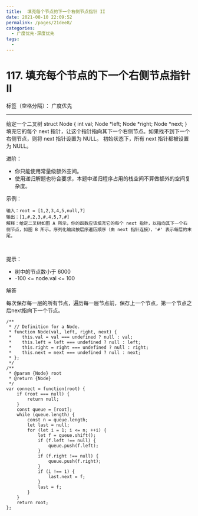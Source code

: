 ```yaml
---
title:  填充每个节点的下一个右侧节点指针 II
date: 2021-08-10 22:09:52
permalink: /pages/21dee8/
categories:
  - 广度优先-深度优先
tags:
  - 
---
```


# 117. 填充每个节点的下一个右侧节点指针 II

标签（空格分隔）： 广度优先

---

给定一个二叉树
struct Node {
  int val;
  Node *left;
  Node *right;
  Node *next;
}
填充它的每个 next 指针，让这个指针指向其下一个右侧节点。如果找不到下一个右侧节点，则将 next 指针设置为 NULL。
初始状态下，所有 next 指针都被设置为 NULL。

进阶：

 - 你只能使用常量级额外空间。
 - 使用递归解题也符合要求，本题中递归程序占用的栈空间不算做额外的空间复杂度。

示例：

    输入：root = [1,2,3,4,5,null,7]
    输出：[1,#,2,3,#,4,5,7,#]
    解释：给定二叉树如图 A 所示，你的函数应该填充它的每个 next 指针，以指向其下一个右侧节点，如图 B 所示。序列化输出按层序遍历顺序（由 next 指针连接），'#' 表示每层的末尾。

 

提示：

 - 树中的节点数小于 6000
 - -100 <= node.val <= 100
 
解答

每次保存每一层的所有节点，遍历每一层节点前，保存上一个节点，第一个节点之后next指向下一个节点。

    /**
     * // Definition for a Node.
     * function Node(val, left, right, next) {
     *    this.val = val === undefined ? null : val;
     *    this.left = left === undefined ? null : left;
     *    this.right = right === undefined ? null : right;
     *    this.next = next === undefined ? null : next;
     * };
     */
    /**
     * @param {Node} root
     * @return {Node}
     */
    var connect = function(root) {
        if (root === null) {
            return null;
        }
        const queue = [root];
        while (queue.length) {
            const n = queue.length;
            let last = null;
            for (let i = 1; i <= n; ++i) {
                let f = queue.shift();
                if (f.left !== null) {
                    queue.push(f.left);
                }
                if (f.right !== null) {
                    queue.push(f.right);
                }
                if (i !== 1) {
                    last.next = f;
                }
                last = f;
            }
        }
        return root;
    };
